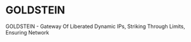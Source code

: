 # GOLDSTEIN
GOLDSTEIN - Gateway Of Liberated Dynamic IPs, Striking Through Limits, Ensuring Network
